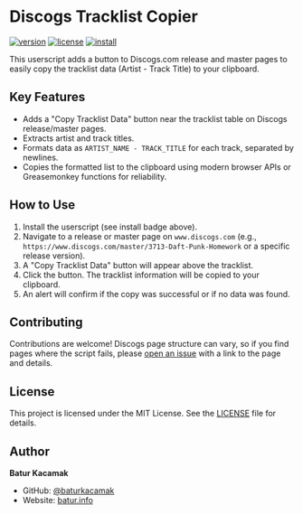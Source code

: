 # Discogs Tracklist Copier

[![version](https://img.shields.io/badge/version-1.1.0-blue.svg)](meta.json)
[![license](https://img.shields.io/badge/license-MIT-green.svg)](LICENSE)
[![install](https://img.shields.io/badge/install%20directly-userscript-brightgreen.svg)](https://github.com/baturkacamak/user-scripts/raw/master/userscripts/discogs-tracklist-copier/discogs-tracklist-copier.user.js)

This userscript adds a button to Discogs.com release and master pages to easily copy the tracklist data (Artist - Track Title) to your clipboard.

## Key Features

- Adds a "Copy Tracklist Data" button near the tracklist table on Discogs release/master pages.
- Extracts artist and track titles.
- Formats data as `ARTIST_NAME - TRACK_TITLE` for each track, separated by newlines.
- Copies the formatted list to the clipboard using modern browser APIs or Greasemonkey functions for reliability.

## How to Use

1.  Install the userscript (see install badge above).
2.  Navigate to a release or master page on `www.discogs.com` (e.g., `https://www.discogs.com/master/3713-Daft-Punk-Homework` or a specific release version).
3.  A "Copy Tracklist Data" button will appear above the tracklist.
4.  Click the button. The tracklist information will be copied to your clipboard.
5.  An alert will confirm if the copy was successful or if no data was found.

## Contributing

Contributions are welcome! Discogs page structure can vary, so if you find pages where the script fails, please [open an issue](https://github.com/baturkacamak/user-scripts/issues) with a link to the page and details.

## License

This project is licensed under the MIT License. See the [LICENSE](LICENSE) file for details.

## Author

**Batur Kacamak**
-   GitHub: [@baturkacamak](https://github.com/baturkacamak)
-   Website: [batur.info](https://batur.info/) 